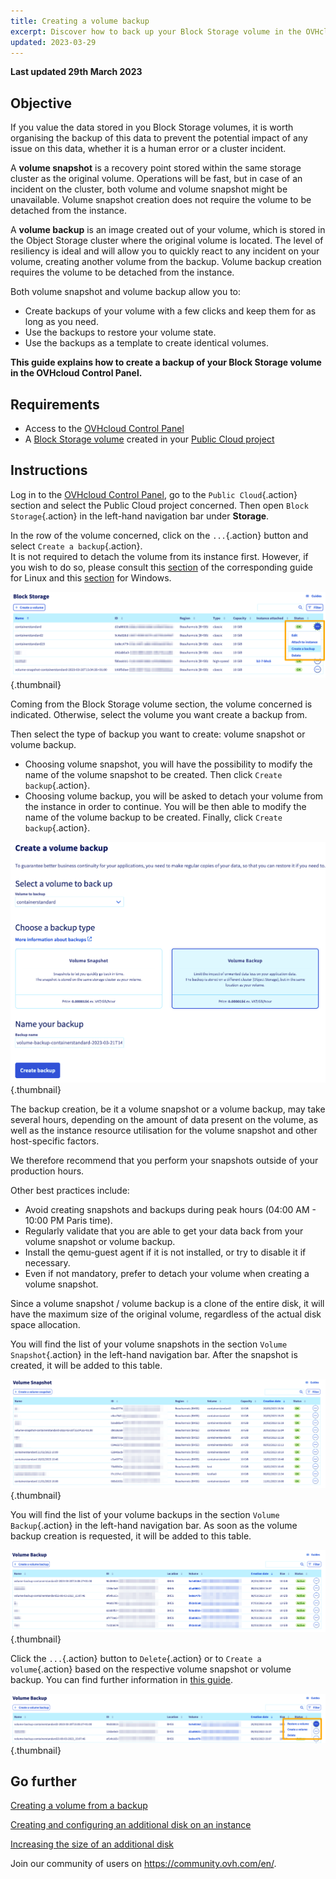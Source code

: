 ```yaml
---
title: Creating a volume backup
excerpt: Discover how to back up your Block Storage volume in the OVHcloud Control Panel
updated: 2023-03-29
---
```


**Last updated 29th March 2023**

## Objective

If you value the data stored in you Block Storage volumes, it is worth organising the backup of this data to prevent the potential impact of any issue on this data, whether it is a human error or a cluster incident.

A **volume snapshot** is a recovery point stored within the same storage cluster as the original volume. Operations will be fast, but in case of an incident on the cluster, both volume and volume snapshot might be unavailable. Volume snapshot creation does not require the volume to be detached from the instance.

A **volume backup** is an image created out of your volume, which is stored in the Object Storage cluster where the original volume is located.
The level of resiliency is ideal and will allow you to quickly react to any incident on your volume, creating another volume from the backup. Volume backup creation requires the volume to be detached from the instance.

Both volume snapshot and volume backup allow you to:

- Create backups of your volume with a few clicks and keep them for as long as you need.
- Use the backups to restore your volume state.
- Use the backups as a template to create identical volumes.

**This guide explains how to create a backup of your Block Storage volume in the OVHcloud Control Panel.**

## Requirements

- Access to the [OVHcloud Control Panel](https://ca.ovh.com/auth/?action=gotomanager&from=https://www.ovh.com/world/&ovhSubsidiary=we)
- A [Block Storage volume](/pages/public_cloud/compute/create_and_configure_an_additional_disk_on_an_instance) created in your [Public Cloud project](https://www.ovhcloud.com/en/public-cloud/)

## Instructions

Log in to the [OVHcloud Control Panel](https://ca.ovh.com/auth/?action=gotomanager&from=https://www.ovh.com/world/&ovhSubsidiary=we), go to the `Public Cloud`{.action} section and select the Public Cloud project concerned. Then open `Block Storage`{.action} in the left-hand navigation bar under **Storage**.

In the row of the volume concerned, click on the `...`{.action} button and select `Create a backup`{.action}.<br>
It is not required to detach the volume from its instance first. However, if you wish to do so, please consult this [section](/pages/public_cloud/compute/create_and_configure_an_additional_disk_on_an_instance#on-linux) of the corresponding guide for Linux and this [section](/pages/public_cloud/compute/create_and_configure_an_additional_disk_on_an_instance#on-windows) for Windows.

![Volume Backup creation](images/volumebackup01.png){.thumbnail}

Coming from the Block Storage volume section, the volume concerned is indicated. Otherwise, select the volume you want create a backup from.

Then select the type of backup you want to create: volume snapshot or volume backup.

- Choosing volume snapshot, you will have the possibility to modify the name of the volume snapshot to be created. Then click `Create backup`{.action}.
- Choosing volume backup, you will be asked to detach your volume from the instance in order to continue. You will be then able to modify the name of the volume backup to be created. Finally, click `Create backup`{.action}.

![Volume Backup or Snapshot creation](images/volumebackup02.png){.thumbnail}

The backup creation, be it a volume snapshot or a volume backup, may take several hours, depending on the amount of data present on the volume, as well as the instance resource utilisation for the volume snapshot and other host-specific factors.

We therefore recommend that you perform your snapshots outside of your production hours. 

Other best practices include:

- Avoid creating snapshots and backups during peak hours (04:00 AM - 10:00 PM Paris time).
- Regularly validate that you are able to get your data back from your volume snapshot or volume backup.
- Install the qemu-guest agent if it is not installed, or try to disable it if necessary.
- Even if not mandatory, prefer to detach your volume when creating a volume snapshot.

Since a volume snapshot / volume backup is a clone of the entire disk, it will have the maximum size of the original volume, regardless of the actual disk space allocation.

You will find the list of your volume snapshots in the section `Volume Snapshot`{.action} in the left-hand navigation bar. After the snapshot is created, it will be added to this table.

![Volume Snapshot list](images/volumebackup03.png){.thumbnail}

You will find the list of your volume backups in the section `Volume Backup`{.action} in the left-hand navigation bar. As soon as the volume backup creation is requested, it will be added to this table.

![Volume Backup list](images/volumebackup04.png){.thumbnail}

Click the `...`{.action} button to `Delete`{.action} or to `Create a volume`{.action} based on the respective volume snapshot or volume backup.
You can find further information in [this guide](/pages/public_cloud/compute/create-volume-from-snapshot).

![Create volume from backup](images/volumebackup05.png){.thumbnail}

## Go further

[Creating a volume from a backup](/pages/public_cloud/compute/create-volume-from-snapshot)

[Creating and configuring an additional disk on an instance](/pages/public_cloud/compute/create_and_configure_an_additional_disk_on_an_instance)

[Increasing the size of an additional disk](/pages/public_cloud/compute/increase_the_size_of_an_additional_disk)

Join our community of users on <https://community.ovh.com/en/>.
